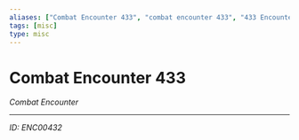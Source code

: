 ```yaml
---
aliases: ["Combat Encounter 433", "combat encounter 433", "433 Encounter Combat"]
tags: [misc]
type: misc
---
```


# Combat Encounter 433

*Combat Encounter*

---
*ID: ENC00432*